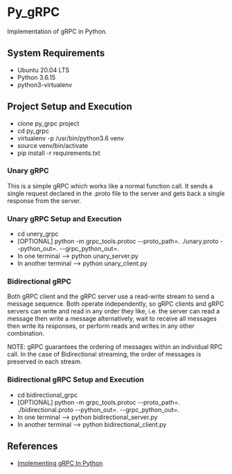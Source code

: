 # Py_gRPC

Implementation of gRPC in Python.

## System Requirements

- Ubuntu 20.04 LTS
- Python 3.6.15
- python3-virtualenv

## Project Setup and Execution

- clone py_grpc project
- cd py_grpc
- virtualenv -p /usr/bin/python3.6 venv
- source venv/bin/activate
- pip install -r requirements.txt

### Unary gRPC

This is a simple gRPC which works like a normal function call. It sends a single request declared in the .proto file to the server and gets back a single response from the server.

### Unary gRPC Setup and Execution

- cd unery_grpc
- [OPTIONAL] python -m grpc_tools.protoc --proto_path=. ./unary.proto --python_out=. --grpc_python_out=.
- In one terminal --> python unary_server.py
- In another terminal --> python unary_client.py

### Bidirectional gRPC

Both gRPC client and the gRPC server use a read-write stream to send a message sequence. Both operate independently, so gRPC clients and gRPC servers can write and read in any order they like, i.e. the server can read a message then write a message alternatively, wait to receive all messages then write its responses, or perform reads and writes in any other combination.

NOTE: gRPC guarantees the ordering of messages within an individual RPC call. In the case of Bidirectional streaming, the order of messages is preserved in each stream.

### Bidirectional gRPC Setup and Execution

- cd bidirectional_grpc
- [OPTIONAL] python -m grpc_tools.protoc --proto_path=.  ./bidirectional.proto --python_out=. --grpc_python_out=.
- In one terminal --> python bidirectional_server.py
- In another terminal --> python bidirectional_client.py

## References

- [Implementing gRPC In Python](https://www.velotio.com/engineering-blog/grpc-implementation-using-python)

